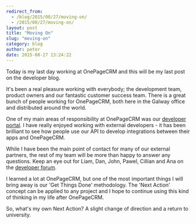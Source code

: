 ```yaml
---
redirect_from:
  - /blog/2015/08/27/moving-on/
  - /2015/08/27/moving-on/
layout: post
title: "Moving On"
slug: "moving-on"
category: blog
author: peter
date: 2015-08-27 13:24:22
---
```


Today is my last day working at OnePageCRM and this will be my last post on the developer blog.

It's been a real pleasure working with everybody; the development team, product owners and our fantastic customer success team.
There is a great bunch of people working for OnePageCRM, both here in the Galway office and distributed around the world.

One of my main areas of responsibility at OnePageCRM was our [developer portal][1].
I have really enjoyed working with external developers - it has been brilliant to see how people use our API to develop integrations between their apps and OnePageCRM.

While I have been the main point of contact for many of our external partners, the rest of my team will be more than happy to answer any questions. Keep an eye out for Liam, Dan, John, Pawel, Cillian and Ana on the [developer forum][2].

I learned a lot at OnePageCRM, but one of the most important things I will bring away is our 'Get Things Done' methodology.
The 'Next Action' concept can be applied to any project and I hope to continue using this kind of thinking in my life after OnePageCRM.

So, what's my own Next Action? A slight change of direction and a return to university.


  [1]: http://developer.onepagecrm.com
  [2]: http://forum.developer.onepagecrm.com
